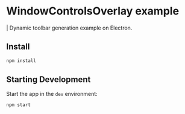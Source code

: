 # WindowControlsOverlay example
| Dynamic toolbar generation example on Electron. 

## Install

```bash
npm install
```

## Starting Development

Start the app in the `dev` environment:

```bash
npm start
```
